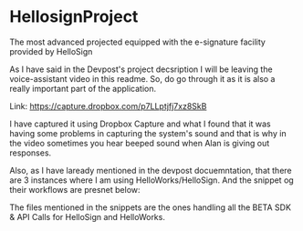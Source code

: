 # HellosignProject
The most advanced projected equipped with the e-signature facility provided by HelloSign

As I have said in the Devpost's project decsription I will be leaving the voice-assistant video in this readme. So, do go through it as it is also a really important part of the application.

Link: https://capture.dropbox.com/p7LLptjfj7xz8SkB

I have captured it using Dropbox Capture and what I found that it was having some problems in capturing the system's sound and that is why in the video sometimes you hear beeped sound when Alan is giving out responses.

Also, as I have laready mentioned in the devpost docuemntation, that there are 3 instances where I am using HelloWorks/HelloSign. And the snippet og their workflows are presnet below:



The files mentioned in the snippets are the ones handling all the BETA SDK & API Calls for HelloSign and HelloWorks.
